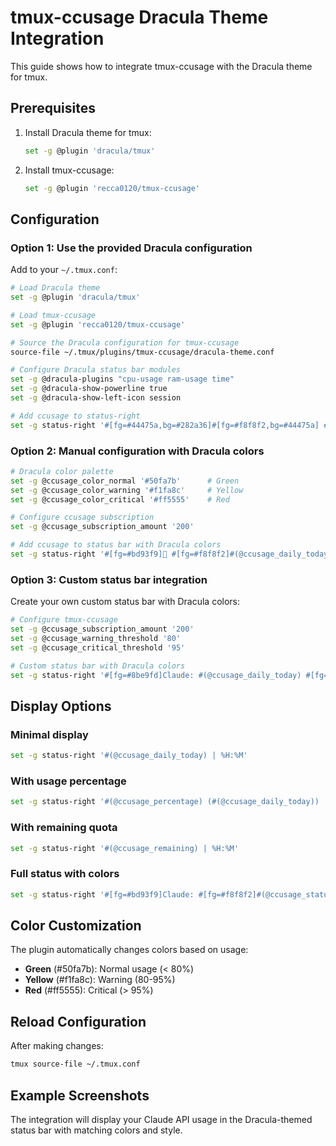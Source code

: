 # tmux-ccusage Dracula Theme Integration

This guide shows how to integrate tmux-ccusage with the Dracula theme for tmux.

## Prerequisites

1. Install Dracula theme for tmux:
   ```bash
   set -g @plugin 'dracula/tmux'
   ```

2. Install tmux-ccusage:
   ```bash
   set -g @plugin 'recca0120/tmux-ccusage'
   ```

## Configuration

### Option 1: Use the provided Dracula configuration

Add to your `~/.tmux.conf`:

```bash
# Load Dracula theme
set -g @plugin 'dracula/tmux'

# Load tmux-ccusage
set -g @plugin 'recca0120/tmux-ccusage'

# Source the Dracula configuration for tmux-ccusage
source-file ~/.tmux/plugins/tmux-ccusage/dracula-theme.conf

# Configure Dracula status bar modules
set -g @dracula-plugins "cpu-usage ram-usage time"
set -g @dracula-show-powerline true
set -g @dracula-show-left-icon session

# Add ccusage to status-right
set -g status-right '#[fg=#44475a,bg=#282a36]#[fg=#f8f8f2,bg=#44475a] #(@ccusage_status) #[fg=#bd93f9,bg=#44475a]#[fg=#282a36,bg=#bd93f9] %H:%M '
```

### Option 2: Manual configuration with Dracula colors

```bash
# Dracula color palette
set -g @ccusage_color_normal '#50fa7b'      # Green
set -g @ccusage_color_warning '#f1fa8c'     # Yellow
set -g @ccusage_color_critical '#ff5555'    # Red

# Configure ccusage subscription
set -g @ccusage_subscription_amount '200'

# Add ccusage to status bar with Dracula colors
set -g status-right '#[fg=#bd93f9]💸 #[fg=#f8f8f2]#(@ccusage_daily_today) | %H:%M'
```

### Option 3: Custom status bar integration

Create your own custom status bar with Dracula colors:

```bash
# Configure tmux-ccusage
set -g @ccusage_subscription_amount '200'
set -g @ccusage_warning_threshold '80'
set -g @ccusage_critical_threshold '95'

# Custom status bar with Dracula colors
set -g status-right '#[fg=#8be9fd]Claude: #(@ccusage_daily_today) #[fg=#6272a4]| #[fg=#50fa7b]#(@ccusage_percentage) #[fg=#6272a4]| #[fg=#f8f8f2]%H:%M'
```

## Display Options

### Minimal display
```bash
set -g status-right '#(@ccusage_daily_today) | %H:%M'
```

### With usage percentage
```bash
set -g status-right '#(@ccusage_percentage) (#(@ccusage_daily_today)) | %H:%M'
```

### With remaining quota
```bash
set -g status-right '#(@ccusage_remaining) | %H:%M'
```

### Full status with colors
```bash
set -g status-right '#[fg=#bd93f9]Claude: #[fg=#f8f8f2]#(@ccusage_status) #[fg=#6272a4]| #[fg=#f8f8f2]%H:%M'
```

## Color Customization

The plugin automatically changes colors based on usage:
- **Green** (#50fa7b): Normal usage (< 80%)
- **Yellow** (#f1fa8c): Warning (80-95%)
- **Red** (#ff5555): Critical (> 95%)

## Reload Configuration

After making changes:
```bash
tmux source-file ~/.tmux.conf
```

## Example Screenshots

The integration will display your Claude API usage in the Dracula-themed status bar with matching colors and style.